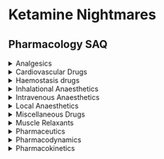 # Ketamine Nightmares

## Pharmacology SAQ

<details><summary>Analgesics</summary><p>

- [2000A15 Opioids - Respiratory Effects](analgesics/2000A15_opioids_respiratory_effects.htm)
- [2006A07 Naloxone](analgesics/2006A07_naloxone.htm)
- [2007A03 Opioids - inter-individual variation](analgesics/2007A03_opioids_inter_individual_variation.htm)
- [2007B03 Opioids - transition from IV to oral](analgesics/2007B03_opioids_transition_from_iv_to_oral.htm)
- [2008B04 Ketamine - use in post-op analgesia](analgesics/2008B04_ketamine_use_in_post_op_analgesia.htm)
- [2009A05 Intrathecal opioids](analgesics/2009A05_intrathecal_opioids.htm)
- [2010B01 Morphine vs oxycodone](analgesics/2010B01_morphine_vs_oxycodone.htm)
- [2011A06 Remifentanil](analgesics/2011A06_remifentanil.htm)
- [2013B12 Alfentanil vs fentanyl](analgesics/2013B12_alfentanil_vs_fentanyl.htm)
- [2013C08 Opioid metabolism - morphine, pethidine and codeine](analgesics\2013C08_opioid_metabolism_morphine_pethidine_and_codeine.htm)
- [2014A10 Morphine vs tramadol](analgesics/2014A10_morphine_vs_tramadol.htm)
- [2014A11 Aspirin overdose vs paracetamol overdose](analgesics/2014A11_aspirin_overdose_vs_paracetamol_overdose.htm)
- [2015A11 Morphine PCA vs fentanyl PCA](analgesics/2015A11_morphine_pca_vs_fentanyl_pca.htm)
- [2016B12 Opioids - mechanism of analgesia](analgesics/2016B12_opioids_mechanism_of_analgesia.htm)
- [2017B12 Non-steroidal anti-inflammatory drugs](analgesics/2017B12_nsaids.htm)
- [2017B15 Tramadol](analgesics/2017B15_tramadol.htm)
- [2018A05 Opioids - therapeutic and adverse effects](analgesics/2018A05_opioids_therapeutic_and_adverse_effects.htm)
- [2019A14 Tramadol - metabolism and excretion](analgesics/2019A14_tramadol_metabolism_and_excretion.htm)

</p></details>

<details><summary>Cardiovascular Drugs</summary><p>

- [1999B12 Sodium nitroprusside](cardiovascular_drugs/1999B12_sodium_nitroprusside.htm)
- [2001A15 Esmolol vs propranolol](cardiovascular_drugs/2001A15_esmolol_vs_propranolol.htm)
- [2002B08 Vasopressin](cardiovascular_drugs/2002B08_vasopressin.htm)
- [2004B06 Glyceryl trinitrate](cardiovascular_drugs/2004B06_glyceryl_trinitrate.htm)
- [2006B01 Treatment of hypotension due to subarachnoid block](cardiovascular_drugs/2006B01_treatment_of_hypotension_due_to_subarachnoid_block.htm)
- [2006B07 Treatment of ventricular fibrillation](cardiovascular_drugs/2006B07_treatment_of_ventricular_fibrillation.htm)
- [2007A08 Treatment of chronic LV failure](cardiovascular_drugs/2007A08_treatment_of_chronic_lv_failure.htm)
- [2008A08 Treatment of myocardial ischaemia](cardiovascular_drugs/2008A08_treatment_of_myocardial_ischaemia.htm)
- [2012B05 Drugs acting on the renin-angiotensin system](cardiovascular_drugs/2012B05_drugs_acting_on_the_renin_angiotensin_system.htm)
- [2015A08 Treatment of intra-operative hypertension](cardiovascular_drugs/2015A08_treatment_of_intra_operative_hypertension.htm)
- [2016A08 Treatment of hypertension in pregnancy](cardiovascular_drugs/2016A08_treatment_of_hypertension_in_pregnancy.htm)
- [2016A09 Amiodarone](cardiovascular_drugs/2016A09_amiodarone.htm)
- [2017B07 Ephedrine vs noradrenaline](cardiovascular_drugs/2017B07_ephedrine_vs_noradrenaline.htm)
- [2018A08 Metoprolol](cardiovascular_drugs/2018A08_metoprolol.htm)
- [2018B10 Inotropes](cardiovascular_drugs/2018B10_inotropes.htm)

</p></details>

<details><summary>Haemostasis drugs</summary><p>
  
- [2004A08 Unfractionated heparin - adverse effects](haemostasis_drugs/2004A08_unfractionated_heparin_adverse_effects.htm)
- [2008B07 Anti-platelets](haemostasis_drugs/2008B07_anti_platelets.htm)
- [2011B05 Protamine](haemostasis_drugs/2011B05_protamine.htm)
- [2012B01 Warfarin](haemostasis_drugs/2012B01_warfarin.htm)
- [2014B08 Bridging from warfarin to low molecular weight heparins](haemostasis_drugs/2014B08_bridging_from_warfarin_to_low_molecular_weight_heparins.htm)
- [2017A08 Unfractionated heparin vs low molecular weight heparins](haemostasis_drugs/2017A08_unfractionated_heparin_vs_low_molecular_weight_heparins.htm)

</p></details>

<details><summary>Inhalational Anaesthetics</summary><p>

- [1999A14 Volatile anaesthetics - renal effects](inhalational_anaesthetics/1999A14_volatile_anaesthetics_renal_effects.htm)
- [2000A09 Volatile anaesthetics - cardiovascular effects](inhalational_anaesthetics/2000A09_volatile_anaesthetics_cardiovascular_effects.htm)
- [2001A12 Volatile anaesthetics - respiratory effects](inhalational_anaesthetics/2001A12_volatile_anaesthetics_respiratory_effects.htm)
- [2001B10 Nitrous oxide - adverse effects](inhalational_anaesthetics/2001B10_nitrous_oxide_adverse_effects.htm)
- [2004A01 Isoflurane - CNS effects](inhalational_anaesthetics/2004A01_isoflurane_CNS_effects.htm)
- [2005B01 Isoflurane - metabolism](inhalational_anaesthetics/2005B01_isoflurane_metabolism.htm)
- [2009A01 Minimum alveolar concentration](inhalational_anaesthetics/2009A01_minimum_alveolar_concentration.htm)
- [2010A03 Desflurane - adverse effects](inhalational_anaesthetics/2010A03_desflurane_adverse_effects.htm)
- [2011A07 Nitrous oxide - advantages and disadvantages](inhalational_anaesthetics/2011A07_nitrous_oxide_advantages_and_disadvantages.htm)
- [2012A02 Nitrous oxide - pharmacokinetics](inhalational_anaesthetics/2012A02_nitrous_oxide_pharmacokinetics.htm)
- [2013C02 Xenon - advantages and disadvantages](inhalational_anaesthetics/2013C02_xenon_advantages_and_disadvantages.htm)
- [2014B03 Malignant hyperthermia](inhalational_anaesthetics/2014B03_malignant_hyperthermia.htm)
- [2015A07 Sevoflurane - effects on muscle](inhalational_anaesthetics/2015A07_sevoflurane_effects_on_muscle.htm)
- [2017B05 Inhalational anaesthetics - rate of onset](inhalational_anaesthetics_2017B05_inhalational_anaesthetics_rate_of_onset.htm)
- [2018A03 Volatile anaesthetics - mechanism of hypnosis](inhalational_anaesthetics_2018A03_volatile_anaesthetics_mechanism_of_hypnosis.htm)
- [2018A06 Sevoflurane - rate of washout.htm](inhalational_anaesthetics/2018A06_sevoflurane_rate_of_washout.htm)
- [2019A09 Inhalational anaesthetics - wash-in curves](inhalational_anaesthetics/2019A09_inhalational_anaesthetics_wash_in_curves.htm)
- [2019A10 Sevoflurane - effects on regional circulations](inhalational_anaesthetics/2019A10_sevoflurane_regional_circulation_effects.htm)

</p></details>

<details><summary>Intravenous Anaesthetics</summary><p>
  
- [1999A16 Alpha 2 adrenoceptor agonist](intravenous_anaesthetics/1999A16_alpha_2_adrenoceptor_agonist.htm)
- [2002A11 Thiopentone and ketamine - non-CNS effects](intravenous_anaesthetics/2002A11_thiopentone_and_ketamine_non_CNS_effects.htm)
- [2002A16 Flumazenil](intravenous_anaesthetics/2002A16_flumazenil.htm)
- [2003B06 Alpha 2 adrenoceptor agonists - and limitations of clonidine](intravenous_anaesthetics/2003B06_alpha_2_adrenoceptor_agonists_and_limitations_of_clonidine.htm)
- [2004B07 Propofol - inter-invididual variatation in elimination half life](intravenous_anaesthetics/2004B07_propofol_inter_individual_variation_in_elimination_half_life.htm)
- [2006B03 Intravenous induction agents - inter-individual variation](intravenous_anaesthetics/2006B03_intravenous_induction_agents_inter_individual_variation.htm)
- [2007A04 Propofol TIVA vs ketamine TIVA](intravenous_anaesthetics/2007A04_propofol_tiva_vs_ketamine_tiva.htm)
- [2008A03 Ideal sedative](intravenous_anaesthetics/2008A03_ideal_sedative.htm)
- [2008B02 Propofol TIVA](intravenous_anaesthetics/2008B02_propofol_tiva.htm)
- [2008B03 Clonidine](intravenous_anaesthetics/2008B03_clonidine.htm)
- [2009B02 Propofol - adverse effects](intravenous_anaesthetics/2009B02_propofol_adverse_effects.htm)
- [2012A07 Ketamine TIVA](intravenous_anaesthetics/2012A07_ketamine_tiva.htm)
- [2012B02 Propofol vs sevoflurane - kinetics, CVS, CNS effects](intravenous_anaesthetics/2012B02_propofol_vs_sevoflurane_kinetics_cvs_cns_effects.htm)
- [2015A12 Intravenous induction - rate of onset](intravenous_anaesthetics/2015A12_intravenous_induction_rate_of_onset.htm)
- [2017B14 Propofol - non-CNS effects](intravenous_anaesthetics/2017B14_propofol_non_cns_effects.htm)
- [2018A07 Intravenous induction - dosing in youth, old age and shock](intravenous_anaesthetics/2018A07_intravenous_induction_dosing_in_youth_old_age_and_shock.htm)
- [2018B11 Midazolam](intravenous_anaesthetics/2018B11_midazolam.htm)
- [2019A11 Propofol TCI](intravenous_anaesthetics/2019A11_propofol_tci.htm)

</p></details>

<details><summary>Local Anaesthetics</summary><p>
  
- [2002A09 Local anaesthetic toxicity](local_anaesthetics/2002A09_local_anaesthetic_toxicity.htm)
- [2003A03 Local anaesthetics - mechanism of action](local_anaesthetics/2003A03_local_anaesthetics_mechanism_of_action.htm)
- [2004A03 Local anaesthetics - topical agents](local_anaesthetics/2004A02_local_anaesthetics_topical_agents.htm)
- [2004B02 Ropivacaine](local_anaesthetics/2004B02_ropivacaine.htm)
- [2005B03 Lignocaine - physicochemical characteristics](local_anaesthetics/2005B03_lignocaine_physicochemical_characteristics.htm)
- [2007A02 Local anaesthetics - neuraxial pharmacokinetics](local_anaesthetics/2007A02_local_anaesthetics_neuraxial_pharmacokinetics.htm)
- [2010A01 Local anaesthetics - structure-activity relationships](local_anaesthetics/2010A01_local_anaesthetics_structure_activity_relationships.htm)
- [2011A01 Local anaesthetic systemic toxicity - risk factors](local_anaesthetics/2011A01_local_anaesthetic_systemic_toxicity_risk_factors.htm)
- [2015A04 Local anaesthetics - nasal application](local_anaesthetics/2015A04_local_anaesthetics_nasal_application.htm)
- [2016A06 Local anaesthetics - rate of onset](local_anaesthetics/2016A06_local_anaesthetics_rate_of_onset.htm)
- [2017A12 Total spinal anaesthesia](local_anaesthetics_2017A12_total_spinal_anaesthesia.htm)
- [2017B08 Local anaesthetics - rate of offset](local_anaesthetics/2017B08_local_anaesthetics_rate_of_offset.htm)
- [2019A08 Local anaesthetic systemic toxicity - features](local_anaesthetics/2019A08_local_anaesthetic_systemic_toxicity_features.htm)

</p></details>

<details><summary>Miscellaneous Drugs</summary><p>
  
- [2000A12 Oxytocin](miscellaneous_drugs/2000A12_oxytocin.htm)
- [2000A14 Ester drugs](miscellaneous_drugs/2000A14_ester_drugs.htm)
- [2004B03 Anti-histamines](miscellaneous_drugs/2004B03_anti_histamines.htm)
- [2005B07 Droperidol](miscellaneous_drugs/2005B07_droperidol.htm)
- [2008A02 Diuretics](miscellaneous_drugs/2008A02_diuretics.htm)
- [2008B06 Colloids](miscellaneous_drugs/2008B06_colloids.htm)
- [2009A04 Atropine vs glycopyrrolate](miscellaneous_drugs/2009A04_atropine_vs_glycopyrrolate.htm)
- [2009A07 Serotonergic drugs](miscellaneous_drugs/2009A07_serotonergic_drugs.htm)
- [2009B03 Anti-emetics and pro-emetics](miscellaneous_drugs/2009B03_anti_emetics_and_pro_emetics.htm)
- [2010A07 Drugs acting at the nicotinic cholinergic receptor](miscellaneous_drugs/2010A07_drugs_acting_at_the_nicotinic_cholinergic_receptor.htm)
- [2010A08 Anti-depressants](miscellaneous_drugs/2010A08_anti_depressants.htm)
- [2012A03 Anti-aspiration drugs](miscellaneous_drugs/2012A03_anti_aspiration_drugs.htm)
- [2013C01 Oral hypoglycaemics](miscellaneous_drugs/2013C01_oral_hypoglycaemics.htm)
- [2014A06 Bronchodilators](miscellaneous_drugs/2014A06_bronchodilators.htm)
- [2014A13 Normal saline vs 4% albumin](miscellaneous_drugs/2014A13_normal_saline_vs_4pc_albumin.htm)
- [2014B14 Mannitol](miscellaneous_drugs/2014B14_mannitol.htm)
- [2016B11 Gentamicin](miscellaneous_drugs/2016B11_gentamicin.htm)
- [2016B15 Anti-emetics](miscellaneous_drugs/2016B15_anti_emetics.htm)
- [2018B13 Oxytocics and tocolytics](miscellaneous_drugs/2018B13_oxytocics_and_tocolytics.htm)
- [2019A13 Antibiotic chemoprophylaxis](miscellaneous_drugs/2019A13_antibiotic_chemoprophylaxis.htm)

</p></details>

<details><summary>Muscle Relaxants</summary><p>
  
- [2000B16 Atracurium vs cisatracurium](muscle_relaxants/2000B16_atracurium_vs_cisatracurium.htm)
- [2002B05 Suxamethonium - causes of prologned effect](muscle_relaxants/2002B05_suxamethonium_causes_of_prolonged_effect.htm)
- [2004A02 Non-depolarising relaxants - rate of onset](muscle_relaxants/2004A02_non_depolarising_relaxants_rate_of_onset.htm)
- [2006B04 Suxamethonium vs rocuronium - rapid sequence induction](muscle_relaxants/2006B04_suxamethonium_vs_rocuronium_rapid_sequence_induction.htm)
- [2007B06 Suxamethonium - mechanisms of phase 1 and phase 2 block](muscle_relaxants/2007B06_suxamethonium_mechanisms_of_phase_1_and_phase_2_block.htm)
- [2009B05 Non-depolarising relaxants - inter-individual variation](muscle_relaxants/2009B05_non_depolarising_relaxants_inter_individual_variation.htm)
- [2010B05 Reversal - anti-cholinesterases](muscle_relaxants/2010B05_reversal_anticholinesterases.htm)
- [2013C04 Relaxants - cardiovascular effects](muscle_relaxants/2013C04_relaxants_cardiovascular_effects.htm)
- [2014A02 Non-depolarising relaxants - log dose response curve](muscle_relaxants/2014A02_non_depolarising_relaxants_log_dose_response_curve.htm)
- [2016A04 Non-depolarising relaxants - adverse effects](muscle_relaxants/2016A04_non_depolarising_relaxants_adverse_effects.htm)
- [2016B10 Reversal - neostigmine](muscle_relaxants/2016B10_reversal_neostigmine.htm)
- [2017A06 Suxamethonium - adverse effects](muscle_relaxants/2017A06_suxamethonium_adverse_effects.htm)
- [2018A12 Reversal - neostigmine vs sugammadex](muscle_relaxants/2018A12_reversal_neostigmine_vs_sugammadex.htm)
- [2018B04 Suxamethonium vs rocuronium](muscle_relaxants/2018B04_suxamethonium_vs_rocuronium.htm)
- [2019A12 Non-depolarising relaxants - rate of offset](muscle_relaxants/2019A12_non_depolarising_relaxants_rate_of_offset.htm)

</p></details>

<details><summary>Pharmaceutics</summary><p>

- [2003A04 Intravenous drug additives](pharmaceutics/2003A03_intravenous_drug_additives.htm)
- [2013C03 Isomerism](pharmaceutics/2013C03_isomerism.htm)

</p></details>

<details><summary>Pharmacodynamics</summary><p>

- [2002B06 Tolerance and dependence - opioids](pharmacodynamics/2002B06_tolerance_and_dependence_opioids.htm)
- [2004B01 Mechanisms of drug action](pharmacodynamics/2004B01_mechanisms_of_drug_action.htm)
- [2005B02 Dose-response curves](pharmacodynamics/2005B02_dose_response_curves.htm)
- [2012B03 Tolerance and tachyphylaxis](pharmacodynamics/2012B03_tolerance_and_tachyphylaxis.htm)
- [2015A05 Synergy - sevoflurane and fentanyl](pharmacodynamics/2015A05_synergy_sevoflurane_fentanyl.htm)
- [2017A03 Synergy - propofol and remifentanil](pharmacodynamics/2017A03_synergy_propofol_remifentanil.htm)

</p></details>

<details><summary>Pharmacokinetics</summary><p>
  
- [2001B09 Clearance](pharmacokinetics/2001B09_clearance.htm)
- [2002A10 Rate of offset after a drug infusion](pharmacokinetics/2002A10_rate_of_offset_after_a_drug_infusion.htm)
- [2011B02 Compartment modelling](pharmacokinetics/2011B02_compartment_modelling.htm)
- [2012B13 Exponential functions](pharmacokinetics/2012B13_exponential_functions.htm)
- [2013C05 Volume of distribution](pharmacokinetics/2013C05_volume_of_distribution.htm)
- [2015B04 Half-life vs context-sensitive half-time](pharmacokinetics/2015B04_half_life_vs_context_sensitive_half_time.htm)
- [2017A04 CYP2D6](pharmacokinetics/2017A04_cyp2d6.htm)
- [2018B14 Transdermal kinetics](pharmacokinetics/2018B14_transdermal_kinetics.htm)
